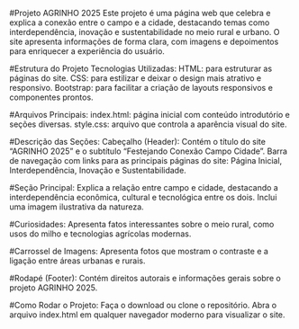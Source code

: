#Projeto AGRINHO 2025
Este projeto é uma página web que celebra e explica a conexão entre o campo e a cidade, destacando temas como interdependência, inovação e sustentabilidade no meio rural e urbano. O site apresenta informações de forma clara, com imagens e depoimentos para enriquecer a experiência do usuário.

#Estrutura do Projeto
Tecnologias Utilizadas:
HTML: para estruturar as páginas do site.
CSS: para estilizar e deixar o design mais atrativo e responsivo.
Bootstrap: para facilitar a criação de layouts responsivos e componentes prontos.

#Arquivos Principais:
index.html: página inicial com conteúdo introdutório e seções diversas.
style.css: arquivo que controla a aparência visual do site.

#Descrição das Seções:
Cabeçalho (Header):
Contém o título do site “AGRINHO 2025” e o subtítulo “Festejando Conexão Campo Cidade”.
Barra de navegação com links para as principais páginas do site: Página Inicial, Interdependência, Inovação e Sustentabilidade.

#Seção Principal:
Explica a relação entre campo e cidade, destacando a interdependência econômica, cultural e tecnológica entre os dois.
Inclui uma imagem ilustrativa da natureza.

#Curiosidades:
Apresenta fatos interessantes sobre o meio rural, como usos do milho e tecnologias agrícolas modernas.

#Carrossel de Imagens:
Apresenta fotos que mostram o contraste e a ligação entre áreas urbanas e rurais.

#Rodapé (Footer):
Contém direitos autorais e informações gerais sobre o projeto AGRINHO 2025.

#Como Rodar o Projeto:
Faça o download ou clone o repositório.
Abra o arquivo index.html em qualquer navegador moderno para visualizar o site.
